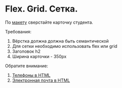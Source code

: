 # Flex. Grid. Сетка.
По [макету](https://www.figma.com/file/pWtalJmD6aLSLa437yTVA9/%D0%9C%D0%B0%D0%BA%D0%B5%D1%82-%D0%B4%D0%BB%D1%8F-TENSOR-SCHOOL?node-id=0%3A1) сверстайте карточку студента.


Требования:
1. Вёрстка должна должна быть семантической
1. Для сетки необходимо использовать flex или grid
1. Заголовок h2
1. Ширина карточки - 350px


Обратите внимание:
1. [Телефоны в HTML](https://www.gaintap.com/archives/clickable-website-phone-number-and-call-tracking-guide/)
1. [Электронная почта в HTML](https://www.tutorialspoint.com/html/html_email_links.htm)

